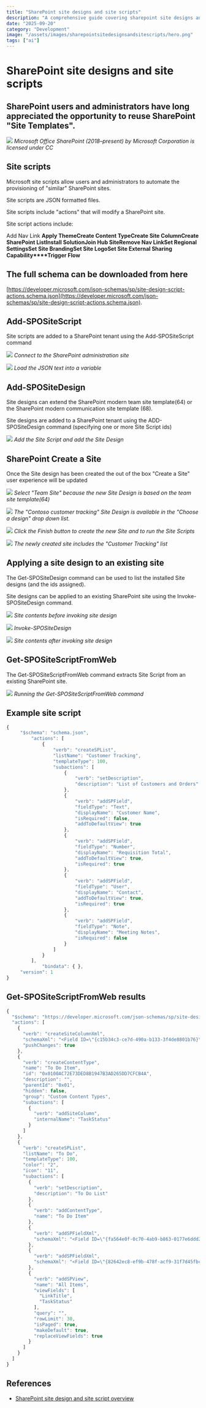 ```yaml
---
title: "SharePoint site designs and site scripts"
description: "A comprehensive guide covering sharepoint site designs and site scripts"
date: "2025-09-20"
category: "Development"
image: "/assets/images/sharepointsitedesignsandsitescripts/hero.png"
tags: ["ai"]
---
```


# SharePoint site designs and site scripts

## SharePoint users and administrators have long appreciated the opportunity to reuse SharePoint "Site Templates".

![](/assets/images/sharepointsitedesignsandsitescripts/1200px-microsoft-office-sharepoint-2018present.svg-1200x1172.png)
*Microsoft Office SharePoint (2018–present) by Microsoft Corporation is licensed under CC*


## Site scripts

Microsoft site scripts allow users and administrators to automate the provisioning of "similar" SharePoint sites.

Site scripts are JSON formatted files. 

Site scripts include "actions" that will modify a SharePoint site. 

Site script actions include:

Add Nav Link
**Apply Theme****Create Content Type****Create Site Column****Create SharePoint List****Install Solution****Join Hub Site****Remove Nav Link****Set Regional Settings****Set Site Branding****Set Site Logo****Set Site External Sharing Capability****Trigger Flow**


## The full schema can be downloaded from here

[https://developer.microsoft.com/json-schemas/sp/site-design-script-actions.schema.json](https://developer.microsoft.com/json-schemas/sp/site-design-script-actions.schema.json).


## Add-SPOSiteScript

Site scripts are added to a SharePoint tenant using the Add-SPOSiteScript command

![](/assets/images/sharepointsitedesignsandsitescripts/image-6-979x512.png)
*Connect to the SharePoint administration site*

![](/assets/images/sharepointsitedesignsandsitescripts/image-17-979x512.png)
*Load the JSON text into a variable*


## Add-SPOSiteDesign

Site designs can extend the SharePoint modern team site template(64) or the SharePoint modern communication site template (68).

Site designs are added to a SharePoint tenant using the ADD-SPOSiteDesign command (specifying one or more Site Script ids)

![](/assets/images/sharepointsitedesignsandsitescripts/image-10-979x512.png)
*Add the Site Script and add the Site Design*


## SharePoint Create a Site

Once the Site design has been created the out of the box "Create a Site" user experience will be updated

![](/assets/images/sharepointsitedesignsandsitescripts/image-11-1366x728.png)
*Select "Team Site" because the new Site Design is based on the team site template(64)*

![](/assets/images/sharepointsitedesignsandsitescripts/image-12-1366x728.png)
*The "Contoso customer tracking" Site Design is available in the "Choose a design" drop down list.*

![](/assets/images/sharepointsitedesignsandsitescripts/image-14-1366x728.png)
*Click the Finish button to create the new Site and to run the Site Scripts*

![](/assets/images/sharepointsitedesignsandsitescripts/image-16-1366x728.png)
*The newly created site includes the "Customer Tracking" list*


## Applying a site design to an existing site

The Get-SPOSiteDesign command can be used to list the installed Site designs (and the ids assigned).

Site designs can be applied to an existing SharePoint site using the Invoke-SPOSiteDesign command.

![](/assets/images/sharepointsitedesignsandsitescripts/image-20-1057x674.png)
*Site contents before invoking site design*

![](/assets/images/sharepointsitedesignsandsitescripts/image-19-979x512.png)
*Invoke-SPOSiteDesign*

![](/assets/images/sharepointsitedesignsandsitescripts/image-21-1057x674.png)
*Site contents after invoking site design*


## Get-SPOSiteScriptFromWeb

The Get-SPOSiteScriptFromWeb command extracts Site Script from an existing SharePoint site.

![](/assets/images/sharepointsitedesignsandsitescripts/image-22-979x512.png)
*Running the Get-SPOSiteScriptFromWeb command*


## Example site script

```javascript
{
     "$schema": "schema.json",
         "actions": [
             {
                 "verb": "createSPList",
                 "listName": "Customer Tracking",
                 "templateType": 100,
                 "subactions": [
                     {
                         "verb": "setDescription",
                         "description": "List of Customers and Orders"
                     },
                     {
                         "verb": "addSPField",
                         "fieldType": "Text",
                         "displayName": "Customer Name",
                         "isRequired": false,
                         "addToDefaultView": true
                     },
                     {
                         "verb": "addSPField",
                         "fieldType": "Number",
                         "displayName": "Requisition Total",
                         "addToDefaultView": true,
                         "isRequired": true
                     },
                     {
                         "verb": "addSPField",
                         "fieldType": "User",
                         "displayName": "Contact",
                         "addToDefaultView": true,
                         "isRequired": true
                     },
                     {
                         "verb": "addSPField",
                         "fieldType": "Note",
                         "displayName": "Meeting Notes",
                         "isRequired": false
                     }
                 ]
             }
         ],
             "bindata": { },
     "version": 1
}
```

## Get-SPOSiteScriptFromWeb results

```javascript
{
  "$schema": "https://developer.microsoft.com/json-schemas/sp/site-design-script-actions.schema.json",
  "actions": [
    {
      "verb": "createSiteColumnXml",
      "schemaXml": "<Field ID=\"{c15b34c3-ce7d-490a-b133-3f4de8801b76}\" Name=\"TaskStatus\" Group=\"Core Task and Issue Columns\" Type=\"Choice\" DisplayName=\"Task Status\" SourceID=\"http://schemas.microsoft.com/sharepoint/v3/fields\" StaticName=\"TaskStatus\" DelayActivateTemplateBinding=\"GROUP,SPSPERS,SITEPAGEPUBLISHING\" Customization=\"\" AllowDeletion=\"TRUE\"><CHOICES><CHOICE>Not Started</CHOICE><CHOICE>In Progress</CHOICE><CHOICE>Completed</CHOICE><CHOICE>Deferred</CHOICE><CHOICE>Waiting on someone else</CHOICE></CHOICES><MAPPINGS><MAPPING Value=\"1\">Not Started</MAPPING><MAPPING Value=\"2\">In Progress</MAPPING><MAPPING Value=\"3\">Completed</MAPPING><MAPPING Value=\"4\">Deferred</MAPPING><MAPPING Value=\"5\">Waiting on someone else</MAPPING></MAPPINGS><Default>Not Started</Default></Field>",
      "pushChanges": true
    },
    {
      "verb": "createContentType",
      "name": "To Do Item",
      "id": "0x0100AC72E73DED8B1947B3AD265DD7CFCB4A",
      "description": "",
      "parentId": "0x01",
      "hidden": false,
      "group": "Custom Content Types",
      "subactions": [
        {
          "verb": "addSiteColumn",
          "internalName": "TaskStatus"
        }
      ]
    },
    {
      "verb": "createSPList",
      "listName": "To Do",
      "templateType": 100,
      "color": "2",
      "icon": "11",
      "subactions": [
        {
          "verb": "setDescription",
          "description": "To Do List"
        },
        {
          "verb": "addContentType",
          "name": "To Do Item"
        },
        {
          "verb": "addSPFieldXml",
          "schemaXml": "<Field ID=\"{fa564e0f-0c70-4ab9-b863-0177e6ddd247}\" Type=\"Text\" Name=\"Title\" DisplayName=\"Title\" Required=\"TRUE\" SourceID=\"http://schemas.microsoft.com/sharepoint/v3\" StaticName=\"Title\" FromBaseType=\"TRUE\" MaxLength=\"255\" />"
        },
        {
          "verb": "addSPFieldXml",
          "schemaXml": "<Field ID=\"{82642ec8-ef9b-478f-acf9-31f7d45fbc31}\" DisplayName=\"Title\" Description=\"\" Name=\"LinkTitle\" SourceID=\"http://schemas.microsoft.com/sharepoint/v3\" StaticName=\"LinkTitle\" Type=\"Computed\" ReadOnly=\"TRUE\" FromBaseType=\"TRUE\" Width=\"150\" DisplayNameSrcField=\"Title\" Sealed=\"FALSE\"><FieldRefs><FieldRef Name=\"Title\" /><FieldRef Name=\"LinkTitleNoMenu\" /><FieldRef Name=\"_EditMenuTableStart2\" /><FieldRef Name=\"_EditMenuTableEnd\" /></FieldRefs><DisplayPattern><FieldSwitch><Expr><GetVar Name=\"FreeForm\" /></Expr><Case Value=\"TRUE\"><Field Name=\"LinkTitleNoMenu\" /></Case><Default><HTML><![CDATA[<div class=\"ms-vb itx\" onmouseover=\"OnItem(this)\" CTXName=\"ctx]]></HTML><Field Name=\"_EditMenuTableStart2\" /><HTML><![CDATA[\">]]></HTML><Field Name=\"LinkTitleNoMenu\" /><HTML><![CDATA[</div>]]></HTML><HTML><![CDATA[<div class=\"s4-ctx\" onmouseover=\"OnChildItem(this.parentNode); return false;\">]]></HTML><HTML><![CDATA[<span>&nbsp;</span>]]></HTML><HTML><![CDATA[<a onfocus=\"OnChildItem(this.parentNode.parentNode); return false;\" onclick=\"PopMenuFromChevron(event); return false;\" href=\"javascript:;\" title=\"Open Menu\"></a>]]></HTML><HTML><![CDATA[<span>&nbsp;</span>]]></HTML><HTML><![CDATA[</div>]]></HTML></Default></FieldSwitch></DisplayPattern></Field>"
        },
        {
          "verb": "addSPView",
          "name": "All Items",
          "viewFields": [
            "LinkTitle",
            "TaskStatus"
          ],
          "query": "",
          "rowLimit": 30,
          "isPaged": true,
          "makeDefault": true,
          "replaceViewFields": true
        }
      ]
    }
  ]
}
```
## References

- [SharePoint site design and site script overview](https://docs.microsoft.com/en-us/sharepoint/dev/declarative-customization/site-design-overview)

